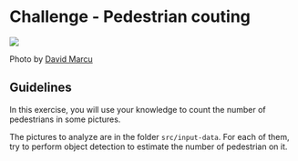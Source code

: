 # Challenge - Pedestrian couting

![](https://images.unsplash.com/45/ZLSw0SXxThSrkXRIiCdT_DSC_0345.jpg?ixlib=rb-1.2.1&ixid=eyJhcHBfaWQiOjEyMDd9&auto=format&fit=crop&w=1053&q=80)

Photo by [David Marcu](https://unsplash.com/photos/JZXAr--Qdf4)

## Guidelines

In this exercise, you will use your knowledge to count the number of pedestrians in some pictures.

The pictures to analyze are in the folder `src/input-data`. For each of them, try to perform object detection to estimate the number of pedestrian on it.